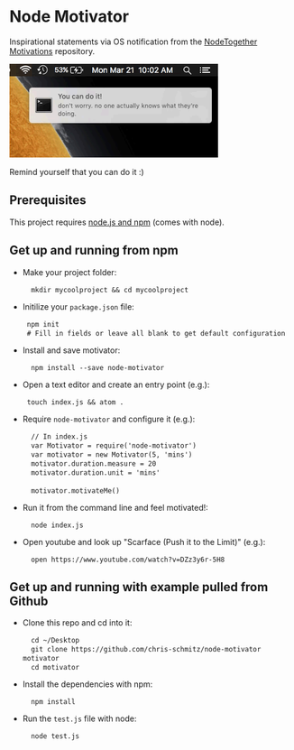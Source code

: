# Node Motivator

Inspirational statements via OS notification from the [NodeTogether Motivations](https://github.com/NodeTogether/motivations) repository.

![demo](readmeAttachments/Motivator.gif)

Remind yourself that you can do it :)

## Prerequisites

This project requires [node.js and npm](https://nodejs.org/en/) (comes with node).

## Get up and running from npm

- Make your project folder:

        mkdir mycoolproject && cd mycoolproject

- Initilize your `package.json` file:

       npm init
       # Fill in fields or leave all blank to get default configuration

- Install and save motivator:

        npm install --save node-motivator

- Open a text editor and create an entry point (e.g.):

       touch index.js && atom .

- Require `node-motivator` and configure it (e.g.):

        // In index.js
        var Motivator = require('node-motivator')
        var motivator = new Motivator(5, 'mins')
        motivator.duration.measure = 20
        motivator.duration.unit = 'mins'

        motivator.motivateMe()

- Run it from the command line and feel motivated!:

        node index.js

- Open youtube and look up "Scarface (Push it to the Limit)" (e.g.):

        open https://www.youtube.com/watch?v=DZz3y6r-5H8


## Get up and running with example pulled from Github

- Clone this repo and cd into it:

        cd ~/Desktop
        git clone https://github.com/chris-schmitz/node-motivator motivator
        cd motivator

- Install the dependencies with npm:

        npm install

- Run the `test.js` file with node:

        node test.js
